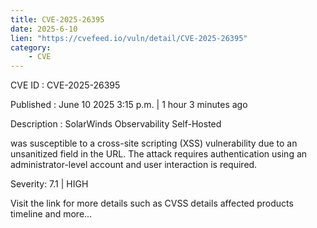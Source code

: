 ```yaml
---
title: CVE-2025-26395
date: 2025-6-10
lien: "https://cvefeed.io/vuln/detail/CVE-2025-26395"
category:
    - CVE
---
```


CVE ID : CVE-2025-26395

Published :  June 10
2025
3:15 p.m. | 1 hour
3 minutes ago

Description : SolarWinds Observability Self-Hosted

 was susceptible to a cross-site scripting (XSS) vulnerability due to an unsanitized field in the URL. The attack requires authentication using an administrator-level account and user interaction is required.

Severity: 7.1 | HIGH

Visit the link for more details
such as CVSS details
affected products
timeline
and more...
